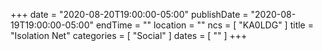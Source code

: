 +++
date = "2020-08-20T19:00:00-05:00"
publishDate = "2020-08-19T19:00:00-05:00"
endTime = ""
location = ""
ncs = [ "KA0LDG" ]
title = "Isolation Net"
categories = [ "Social" ]
dates = [ "" ]
+++
